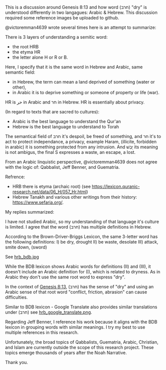 This is a discussion around Genesis 8:13 and how word (חרב) "dry" is understood differently in two langagues: Arabic & Hebrew. This discussion required some reference images be uploaded to github.

@victoremman4639  wrote several times here is an attempt to summarize:

There is 3 layers of understanding a semitic word:
- the root HRB
- the etyma HR
- the letter alone H or R or B. 

Here, I specify that it is the same word in Hebrew and Arabic, same semantic field:
- in Hebrew, the term can mean a land deprived of something (water or other),
- in Arabic it is to deprive something or someone of property or life (war). 

HR is حر in Arabic and חר in Hebrew.  HR is essentially about privacy.

(In regard to texts that are sacred to cultures):
- Arabic is the best language to understand the Qur'an
- Hebrew is the best language to understand to Torah

The semantical field of חרב it's despoil, be freed of something, and חר it's to act to protect independance, a privacy, example Haram, (illicite, forbidden in arabic) it is something protected from any intrusion. And יָבֵשׁ its meaning is not ambigus, the final S expresses a waste, an escape, a lost. 

From an Arabic linquistic perspective, @victoremman4639 does not agree with the logic of: Qabbalist, Jeff Benner, and Guematria.

Refrence:
- HRB there is etyma (archaic root) (see https://lexicon.quranic-research.net/data/06_H/057_Hr.html)
- Hebrew Tanakh and various other writings from their history: https://www.sefaria.org/.


My replies summarized:

I have not studied Arabic, so my understanding of that language it's culture is limited.  I agree that the word (חרב) has multiple definitions in Hebrew.

According to the Brown-Driver-Briggs Lexicon, the same 3-letter word has the following definitions:
I) be dry, drought
II) be waste, desolate
III) attack, smite down, (sword)

See [hrb_bdb.jpg](hrb_bdb.jpg)

While the BDB lexicon shows Arabic words for definitions (II) and (III), it doesn't include an Arabic definition for (I), which is related to dryness. As in Arabic they don't use the same root word to express "dry".

In the context of [Genesis 8:13](gen8.13.png), (חרב) has the sense of "dry" and using an Arabic sense of that root word "conflict, friction, abrasion" can cause difficulties.

Similar to BDB lexicon - Google Translate also provides similar translations under (חרב) see [hrb_google_translate.png](hrb_google_translate.png).

Regarding Jeff Benner, I reference his work because it aligns with the BDB lexicon in grouping words with similar meanings.  I try my best to use multiple references in this research.

Unfortunately, the broad topics of Qabbalists, Guematria, Arabic, Christian, and Islam are currently outside the scope of this research project. These topics emerge thousands of years after the Noah Narrative.

Thank you.
